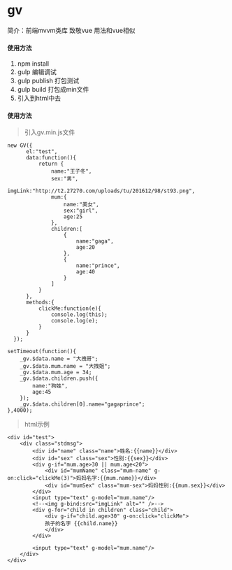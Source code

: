 # gv

简介：前端mvvm类库 致敬vue 用法和vue相似

#### 使用方法

1. npm install
2. gulp 编辑调试
3. gulp publish 打包测试
4. gulp build 打包成min文件
5. 引入到html中去

#### 使用方法
> 引入gv.min.js文件

    new GV({
          el:"test",
          data:function(){
              return {
                  name:"王子冬",
                  sex:"男",
                  imgLink:"http://t2.27270.com/uploads/tu/201612/98/st93.png",
                  mum:{
                      name:"美女",
                      sex:"girl",
                      age:25
                  },
                  children:[
                      {
                          name:"gaga",
                          age:20
                      },
                      {
                          name:"prince",
                          age:40
                      }
                  ]
              }
          },
          methods:{
              clickMe:function(e){
                  console.log(this);
                  console.log(e);
              }
          }
      });

    setTimeout(function(){
        _gv.$data.name = "大拽哥";
        _gv.$data.mum.name = "大拽姐";
        _gv.$data.mum.age = 34;
        _gv.$data.children.push({
            name:"狗娃",
            age:45
        });
        _gv.$data.children[0].name="gagaprince";
    },4000);

> html示例

    <div id="test">
        <div class="stdmsg">
            <div id="name" class="name">姓名:{{name}}</div>
            <div id="sex" class="sex">性别:{{sex}}</div>
            <div g-if="mum.age>30 || mum.age<20">
                <div id="mumName" class="mum-name" g-on:click="clickMe(3)">妈妈名字:{{mum.name}}</div>
                <div id="mumSex" class="mum-sex">妈妈性别:{{mum.sex}}</div>
            </div>
            <input type="text" g-model="mum.name"/>
            <!--<img g-bind:src="imgLink" alt="" />-->
            <div g-for="child in children" class="child">
                <div g-if="child.age>30" g-on:click="clickMe">
                孩子的名字 {{child.name}}
                </div>
            </div>

            <input type="text" g-model="mum.name"/>
        </div>
    </div>